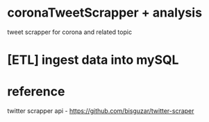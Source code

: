 # coronaTweetScrapper + analysis 
tweet scrapper for corona and related topic

# [ETL] ingest data into mySQL 


# reference 
twitter scrapper api  - https://github.com/bisguzar/twitter-scraper
